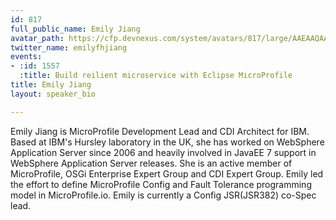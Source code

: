 ```yaml
---
id: 817
full_public_name: Emily Jiang
avatar_path: https://cfp.devnexus.com/system/avatars/817/large/AAEAAQAAAAAAAANRAAAAJGE5NGQ1Njc4LWNlZjgtNDdjNi1hMWUyLTcxNjEyNWZhMjQ2Zg.jpg?1510599151
twitter_name: emilyfhjiang
events:
- :id: 1557
  :title: Build reilient microservice with Eclipse MicroProfile
title: Emily Jiang
layout: speaker_bio

---
```

Emily Jiang is MicroProfile Development Lead and CDI Architect for IBM. Based at IBM's Hursley laboratory in the UK, she has worked on WebSphere Application Server since 2006 and heavily involved in JavaEE 7 support in WebSphere Application Server releases. She is an active member of MicroProfile, OSGi Enterprise Expert Group and CDI Expert Group. Emily led the effort to define MicroProfile Config and Fault Tolerance programming model in MicroProfile.io. Emily is currently a Config JSR(JSR382) co-Spec lead.